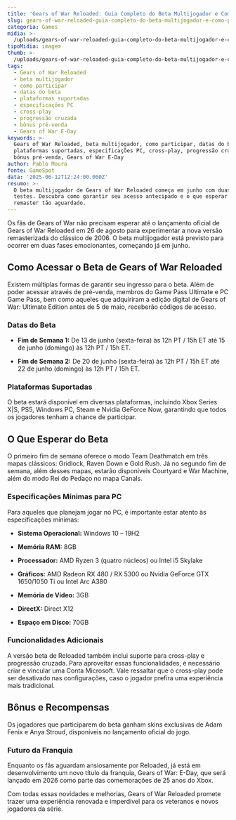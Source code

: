 ```yaml
---
title: 'Gears of War Reloaded: Guia Completo do Beta Multijogador e Como Participar'
slug: gears-of-war-reloaded-guia-completo-do-beta-multijogador-e-como-participar
categoria: Games
midia: >-
  /uploads/gears-of-war-reloaded-guia-completo-do-beta-multijogador-e-como-participar-thumb.jpeg
tipoMidia: imagem
thumb: >-
  /uploads/gears-of-war-reloaded-guia-completo-do-beta-multijogador-e-como-participar-thumb.jpeg
tags:
  - Gears of War Reloaded
  - beta multijogador
  - como participar
  - datas do beta
  - plataformas suportadas
  - especificações PC
  - cross-play
  - progressão cruzada
  - bônus pré-venda
  - Gears of War E-Day
keywords: >-
  Gears of War Reloaded, beta multijogador, como participar, datas do beta,
  plataformas suportadas, especificações PC, cross-play, progressão cruzada,
  bônus pré-venda, Gears of War E-Day
author: Pablo Moura
fonte: GameSpot
data: '2025-06-12T12:24:00.000Z'
resumo: >-
  O beta multijogador de Gears of War Reloaded começa em junho com duas fases de
  testes. Descubra como garantir seu acesso antecipado e o que esperar desse
  remaster tão aguardado.
---
```


Os fãs de Gears of War não precisam esperar até o lançamento oficial de Gears of War Reloaded em 26 de agosto para experimentar a nova versão remasterizada do clássico de 2006. O beta multijogador está previsto para ocorrer em duas fases emocionantes, começando já em junho. 

## Como Acessar o Beta de Gears of War Reloaded

Existem múltiplas formas de garantir seu ingresso para o beta. Além de poder acessar através de pré-venda, membros do Game Pass Ultimate e PC Game Pass, bem como aqueles que adquiriram a edição digital de Gears of War: Ultimate Edition antes de 5 de maio, receberão códigos de acesso. 

### Datas do Beta

- **Fim de Semana 1:** De 13 de junho (sexta-feira) às 12h PT / 15h ET até 15 de junho (domingo) às 12h PT / 15h ET.

- **Fim de Semana 2:** De 20 de junho (sexta-feira) às 12h PT / 15h ET até 22 de junho (domingo) às 12h PT / 15h ET.

### Plataformas Suportadas

O beta estará disponível em diversas plataformas, incluindo Xbox Series X|S, PS5, Windows PC, Steam e Nvidia GeForce Now, garantindo que todos os jogadores tenham a chance de participar.

## O Que Esperar do Beta

O primeiro fim de semana oferece o modo Team Deathmatch em três mapas clássicos: Gridlock, Raven Down e Gold Rush. Já no segundo fim de semana, além desses mapas, estarão disponíveis Courtyard e War Machine, além do modo Rei do Pedaço no mapa Canals.

### Especificações Mínimas para PC

Para aqueles que planejam jogar no PC, é importante estar atento às especificações mínimas:

- **Sistema Operacional:** Windows 10 – 19H2

- **Memória RAM:** 8GB

- **Processador:** AMD Ryzen 3 (quatro núcleos) ou Intel i5 Skylake

- **Gráficos:** AMD Radeon RX 480 / RX 5300 ou Nvidia GeForce GTX 1650/1050 Ti ou Intel Arc A380

- **Memória de Vídeo:** 3GB

- **DirectX:** Direct X12

- **Espaço em Disco:** 70GB

### Funcionalidades Adicionais

A versão beta de Reloaded também inclui suporte para cross-play e progressão cruzada. Para aproveitar essas funcionalidades, é necessário criar e vincular uma Conta Microsoft. Vale ressaltar que o cross-play pode ser desativado nas configurações, caso o jogador prefira uma experiência mais tradicional.

## Bônus e Recompensas

Os jogadores que participarem do beta ganham skins exclusivas de Adam Fenix e Anya Stroud, disponíveis no lançamento oficial do jogo. 

### Futuro da Franquia

Enquanto os fãs aguardam ansiosamente por Reloaded, já está em desenvolvimento um novo título da franquia, Gears of War: E-Day, que será lançado em 2026 como parte das comemorações de 25 anos do Xbox.

Com todas essas novidades e melhorias, Gears of War Reloaded promete trazer uma experiência renovada e imperdível para os veteranos e novos jogadores da série.
